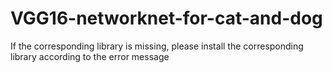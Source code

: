 # VGG16-networknet-for-cat-and-dog
If the corresponding library is missing, please install the corresponding library according to the error message
